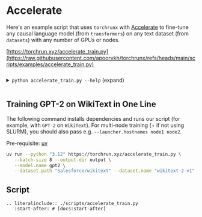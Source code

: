 # Accelerate

Here's an example script that uses `torchrunx` with [Accelerate](https://huggingface.co/docs/accelerate/en/index) to fine-tune any causal language model (from `transformers`) on any text dataset (from `datasets`) with any number of GPUs or nodes.

[https://torchrun.xyz/accelerate_train.py](https://raw.githubusercontent.com/apoorvkh/torchrunx/refs/heads/main/scripts/examples/accelerate_train.py)

<details>
  <summary><p style="display: inline-block;"><code class="docutils literal notranslate"><span class="pre">python accelerate_train.py --help</span></code></p> (expand)</summary>

  ```{eval-rst}
  .. literalinclude:: ../artifacts/accelerate_help.txt
  ```
</details>

## Training GPT-2 on WikiText in One Line

The following command installs dependencies and runs our script (for example, with `GPT-2` on `WikiText`). For multi-node training (+ if not using SLURM), you should also pass e.g. `--launcher.hostnames node1 node2`.

Pre-requisite: [uv](https://docs.astral.sh/uv)

```bash
uv run --python "3.12" https://torchrun.xyz/accelerate_train.py \
   --batch-size 8 --output-dir output \
   --model.name gpt2 \
   --dataset.path "Salesforce/wikitext" --dataset.name "wikitext-2-v1" --dataset.split "train" --dataset.num-samples 80
```

## Script

```{eval-rst}
.. literalinclude:: ./scripts/accelerate_train.py
   :start-after: # [docs:start-after]
```
